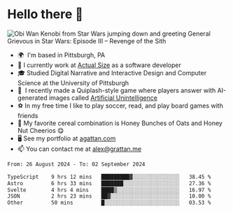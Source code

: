 <!--
**GameDog9988/GameDog9988** is a ✨ _special_ ✨ repository because its `README.md` (this file) appears on your GitHub profile.

Here are some ideas to get you started:

- 🔭 I’m currently working on ...
- 🌱 I’m currently learning ...
- 👯 I’m looking to collaborate on ...
- 🤔 I’m looking for help with ...
- 💬 Ask me about ...
- 📫 How to reach me: ...
- 😄 Pronouns: ...
- ⚡ Fun fact: ...
-->



Hello there 👋
==================================

![Obi Wan Kenobi from Star Wars jumping down and greeting General Grievous in Star Wars: Episode III – Revenge of the Sith](https://github.com/agrattan0820/agrattan0820/assets/51346343/689e56eb-29be-46a5-a079-28ea727b5f7e)


- 🌍  I'm based in Pittsburgh, PA
- 🔭  I currently work at [Actual Size](https://actualsize.com/) as a software developer
- 🎓  Studied Digital Narrative and Interactive Design and Computer Science at the University of Pittsburgh
- 👾  I recently made a Quiplash-style game where players answer with AI-generated images called [Artificial Unintelligence](https://github.com/agrattan0820/artificial-unintelligence)
- ⚽  In my free time I like to play soccer, read, and play board games with friends
- 🥣  My favorite cereal combination is Honey Bunches of Oats and Honey Nut Cheerios 😋
- 🖥️  See my portfolio at [agattan.com](http://agrattan.com/)
- 📫  You can contact me at [alex@grattan.me](mailto:alex@grattan.me)

<!--START_SECTION:waka-->

```txt
From: 26 August 2024 - To: 02 September 2024

TypeScript    9 hrs 12 mins   █████████▓░░░░░░░░░░░░░░░   38.45 %
Astro         6 hrs 33 mins   ███████░░░░░░░░░░░░░░░░░░   27.36 %
Svelte        4 hrs 4 mins    ████▒░░░░░░░░░░░░░░░░░░░░   16.97 %
JSON          2 hrs 23 mins   ██▓░░░░░░░░░░░░░░░░░░░░░░   10.00 %
Other         50 mins         █░░░░░░░░░░░░░░░░░░░░░░░░   03.53 %
```

<!--END_SECTION:waka-->
